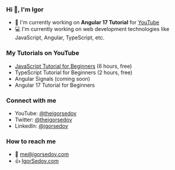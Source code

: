 ### Hi 👋, I'm Igor

- :movie_camera: I'm currently working on **Angular 17 Tutorial** for [YouTube](https://www.youtube.com/@theigorsedov)
- :computer: I'm currently working on web development technologies like JavaScript, Angular, TypeScript, etc.

### My Tutorials on YouTube

- [JavaScript Tutorial for Beginners](https://youtu.be/NL62xPzU1So) (6 hours, free)
- TypeScript Tutorial for Beginners (2 hours, free)
- Angular Signals (coming soon)
- Angular 17 Tutorial for Beginners

### Connect with me

- YouTube: [@theigorsedov](https://www.youtube.com/@theigorsedov)
- Twitter: [@theigorsedov](https://twitter.com/theigorsedov)
- LinkedIn: [@igorsedov](https://www.linkedin.com/in/igorsedov/)

### How to reach me
- :email: me@igorsedov.com
- :thumbsup: [IgorSedov.com](https://igorsedov.com)

<!--
- 🔭 I’m currently working on ...
- 🌱 I’m currently learning ...
- 👯 I’m looking to collaborate on ...
- 🤔 I’m looking for help with ...
- 💬 Ask me about ...
- 📫 How to reach me: ...
- 😄 Pronouns: ...
- ⚡ Fun fact: ...
-->
